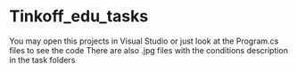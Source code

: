 # Tinkoff_edu_tasks

You may open this projects in Visual Studio or just look at the Program.cs files to see the code
There are also .jpg files with the conditions description in the task folders

